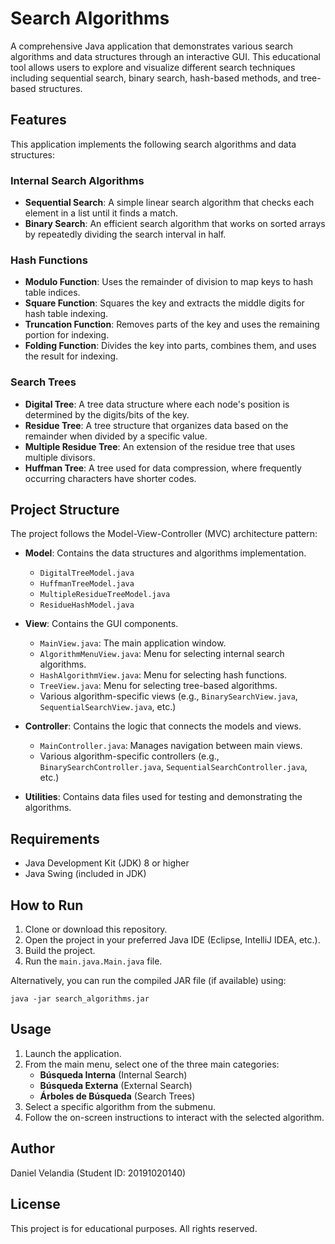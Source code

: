 # Search Algorithms

A comprehensive Java application that demonstrates various search algorithms and data structures through an interactive GUI. This educational tool allows users to explore and visualize different search techniques including sequential search, binary search, hash-based methods, and tree-based structures.

## Features

This application implements the following search algorithms and data structures:

### Internal Search Algorithms
- **Sequential Search**: A simple linear search algorithm that checks each element in a list until it finds a match.
- **Binary Search**: An efficient search algorithm that works on sorted arrays by repeatedly dividing the search interval in half.

### Hash Functions
- **Modulo Function**: Uses the remainder of division to map keys to hash table indices.
- **Square Function**: Squares the key and extracts the middle digits for hash table indexing.
- **Truncation Function**: Removes parts of the key and uses the remaining portion for indexing.
- **Folding Function**: Divides the key into parts, combines them, and uses the result for indexing.

### Search Trees
- **Digital Tree**: A tree data structure where each node's position is determined by the digits/bits of the key.
- **Residue Tree**: A tree structure that organizes data based on the remainder when divided by a specific value.
- **Multiple Residue Tree**: An extension of the residue tree that uses multiple divisors.
- **Huffman Tree**: A tree used for data compression, where frequently occurring characters have shorter codes.

## Project Structure

The project follows the Model-View-Controller (MVC) architecture pattern:

- **Model**: Contains the data structures and algorithms implementation.
  - `DigitalTreeModel.java`
  - `HuffmanTreeModel.java`
  - `MultipleResidueTreeModel.java`
  - `ResidueHashModel.java`

- **View**: Contains the GUI components.
  - `MainView.java`: The main application window.
  - `AlgorithmMenuView.java`: Menu for selecting internal search algorithms.
  - `HashAlgorithmView.java`: Menu for selecting hash functions.
  - `TreeView.java`: Menu for selecting tree-based algorithms.
  - Various algorithm-specific views (e.g., `BinarySearchView.java`, `SequentialSearchView.java`, etc.)

- **Controller**: Contains the logic that connects the models and views.
  - `MainController.java`: Manages navigation between main views.
  - Various algorithm-specific controllers (e.g., `BinarySearchController.java`, `SequentialSearchController.java`, etc.)

- **Utilities**: Contains data files used for testing and demonstrating the algorithms.

## Requirements

- Java Development Kit (JDK) 8 or higher
- Java Swing (included in JDK)

## How to Run

1. Clone or download this repository.
2. Open the project in your preferred Java IDE (Eclipse, IntelliJ IDEA, etc.).
3. Build the project.
4. Run the `main.java.Main.java` file.

Alternatively, you can run the compiled JAR file (if available) using:

```
java -jar search_algorithms.jar
```

## Usage

1. Launch the application.
2. From the main menu, select one of the three main categories:
   - **Búsqueda Interna** (Internal Search)
   - **Búsqueda Externa** (External Search)
   - **Árboles de Búsqueda** (Search Trees)
3. Select a specific algorithm from the submenu.
4. Follow the on-screen instructions to interact with the selected algorithm.

## Author

Daniel Velandia (Student ID: 20191020140)

## License

This project is for educational purposes. All rights reserved.